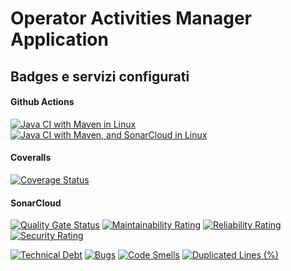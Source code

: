 # Operator Activities Manager Application

## Badges e servizi configurati

#### Github Actions

[![Java CI with Maven in Linux](https://github.com/cerullosalvatore/operatoractivitiesmanager/actions/workflows/jacoco.yml/badge.svg?branch=configuration&service=github)](https://github.com/cerullosalvatore/operatoractivitiesmanager/actions/workflows/jacoco.yml) [![Java CI with Maven, and SonarCloud in Linux](https://github.com/cerullosalvatore/operatoractivitiesmanager/actions/workflows/sonarcloud.yml/badge.svg?branch=configuration&service=github)](https://github.com/cerullosalvatore/operatoractivitiesmanager/actions/workflows/sonarcloud.yml)

#### Coveralls

[![Coverage Status](https://coveralls.io/repos/github/cerullosalvatore/operatoractivitiesmanager/badge.svg?branch=configuration&service=github)](https://coveralls.io/github/cerullosalvatore/operatoractivitiesmanager?branch=configuration)

#### SonarCloud
[![Quality Gate Status](https://sonarcloud.io/api/project_badges/measure?project=cerullosalvatore_operatoractivitiesmanager&metric=alert_status)](https://sonarcloud.io/dashboard?id=cerullosalvatore_operatoractivitiesmanager) [![Maintainability Rating](https://sonarcloud.io/api/project_badges/measure?project=cerullosalvatore_operatoractivitiesmanager&metric=sqale_rating)](https://sonarcloud.io/dashboard?id=cerullosalvatore_operatoractivitiesmanager) [![Reliability Rating](https://sonarcloud.io/api/project_badges/measure?project=cerullosalvatore_operatoractivitiesmanager&metric=reliability_rating)](https://sonarcloud.io/dashboard?id=cerullosalvatore_operatoractivitiesmanager) [![Security Rating](https://sonarcloud.io/api/project_badges/measure?project=cerullosalvatore_operatoractivitiesmanager&metric=security_rating)](https://sonarcloud.io/dashboard?id=cerullosalvatore_operatoractivitiesmanager)

[![Technical Debt](https://sonarcloud.io/api/project_badges/measure?project=cerullosalvatore_operatoractivitiesmanager&metric=sqale_index)](https://sonarcloud.io/dashboard?id=cerullosalvatore_operatoractivitiesmanager) [![Bugs](https://sonarcloud.io/api/project_badges/measure?project=cerullosalvatore_operatoractivitiesmanager&metric=bugs)](https://sonarcloud.io/dashboard?id=cerullosalvatore_operatoractivitiesmanager) [![Code Smells](https://sonarcloud.io/api/project_badges/measure?project=cerullosalvatore_operatoractivitiesmanager&metric=code_smells)](https://sonarcloud.io/dashboard?id=cerullosalvatore_operatoractivitiesmanager) [![Duplicated Lines (%)](https://sonarcloud.io/api/project_badges/measure?project=cerullosalvatore_operatoractivitiesmanager&metric=duplicated_lines_density)](https://sonarcloud.io/dashboard?id=cerullosalvatore_operatoractivitiesmanager)

